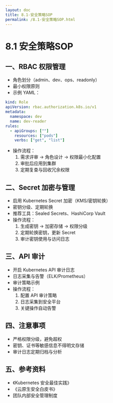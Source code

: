 ```yaml
---
layout: doc
title: 8.1-安全策略SOP
permalink: /8.1-安全策略SOP.html
---
```


# 8.1 安全策略SOP

## 一、RBAC 权限管理
- 角色划分（admin、dev、ops、readonly）
- 最小权限原则
- 示例 YAML：
```yaml
kind: Role
apiVersion: rbac.authorization.k8s.io/v1
metadata:
  namespace: dev
  name: dev-reader
rules:
  - apiGroups: [""]
    resources: ["pods"]
    verbs: ["get", "list"]
```
- 操作流程：
  1. 需求评审 → 角色设计 → 权限最小化配置
  2. 审批后应用到集群
  3. 定期复查与回收冗余权限

## 二、Secret 加密与管理
- 启用 Kubernetes Secret 加密（KMS/密钥轮换）
- 密钥分级、定期轮换
- 推荐工具：Sealed Secrets、HashiCorp Vault
- 操作流程：
  1. 生成密钥 → 加密存储 → 权限分级
  2. 定期轮换密钥，更新 Secret
  3. 审计密钥使用与访问日志

## 三、API 审计
- 开启 Kubernetes API 审计日志
- 日志采集与告警（ELK/Prometheus）
- 审计策略示例
- 操作流程：
  1. 配置 API 审计策略
  2. 日志采集到安全平台
  3. 关键操作自动告警

## 四、注意事项
- 严格权限分级，避免超权
- 密钥、证书等敏感信息不得明文存储
- 审计日志定期归档与分析

## 五、参考资料
- 《Kubernetes 安全最佳实践》
- 《云原生安全白皮书》
- 团队内部安全管理制度